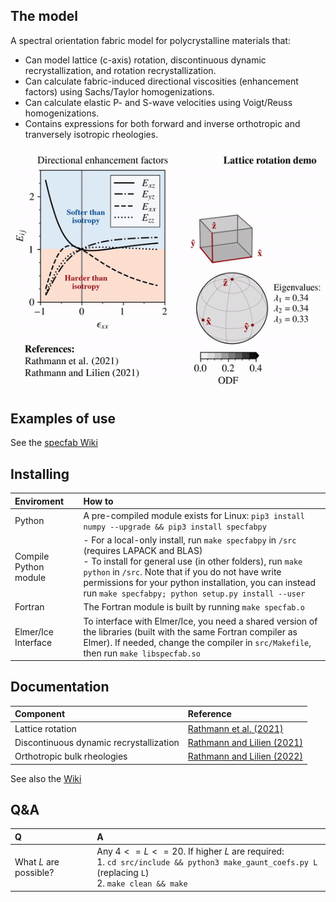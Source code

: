 ## The model

A spectral orientation fabric model for polycrystalline materials that:
- Can model lattice (c-axis) rotation, discontinuous dynamic recrystallization, and rotation recrystallization.
- Can calculate fabric-induced directional viscosities (enhancement factors) using Sachs/Taylor homogenizations.
- Can calculate elastic P- and S-wave velocities using Voigt/Reuss homogenizations.
- Contains expressions for both forward and inverse orthotropic and tranversely isotropic rheologies.

![image](demo/cube-crush-animation/cube-crush.gif)

## Examples of use
See the [specfab Wiki](https://github.com/nicholasmr/specfab/wiki)

## Installing

| Enviroment | How to |
| :--- | :--- |
| Python | A pre-compiled module exists for Linux: `pip3 install numpy --upgrade && pip3 install specfabpy` |
| Compile Python module |- For a local-only install, run `make specfabpy` in `/src` (requires LAPACK and BLAS) <br>- To install for general use (in other folders), run `make python` in `/src`. Note that if you do not have write permissions for your python installation, you can instead run `make specfabpy; python setup.py install --user`|
| Fortran | The Fortran module is built by running `make specfab.o` |
| Elmer/Ice Interface | To interface with Elmer/Ice, you need a shared version of the libraries (built with the same Fortran compiler as Elmer). If needed, change the compiler in `src/Makefile`, then run `make libspecfab.so` |

## Documentation

| Component | Reference |
| :--- | :--- |
| Lattice rotation | [Rathmann et al. (2021)](https://doi.org/10.1017/jog.2020.117) |
| Discontinuous dynamic recrystallization | [Rathmann and Lilien (2021)](https://doi.org/10.1017/jog.2021.88) |
| Orthotropic bulk rheologies | [Rathmann and Lilien (2022)](https://doi.org/10.1017/jog.2022.33) |

See also the [Wiki](https://github.com/nicholasmr/specfab/wiki)

## Q&A

| **Q** | **A** |
| :--- | :--- |
| What $L$ are possible? | Any $4<=L<=20$. If higher $L$ are required: <br>1. `cd src/include && python3 make_gaunt_coefs.py L` (replacing `L`) <br>2. `make clean && make` |
